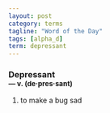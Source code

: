 ```yaml
---
layout: post
category: terms
tagline: "Word of the Day"
tags: [alpha_d]
term: depressant
---
```


<h3>Depressant<br/> <small>&mdash; v. (de<span>&middot;</span>pres<span>&middot;</span>sant)</small></h3>
<p><ol><li>to make a bug sad</li>
</ol></p>
